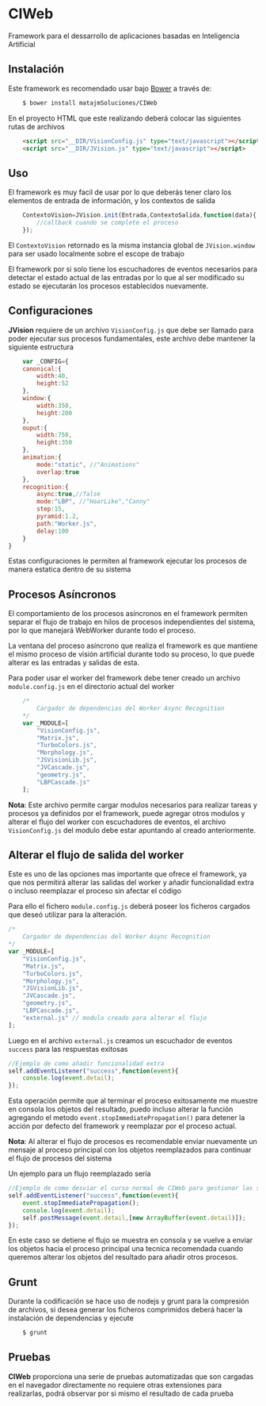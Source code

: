 # CIWeb
Framework para el dessarrollo de aplicaciones basadas en Inteligencia Artificial

Instalación
---------------
Este framework es recomendado usar bajo <a href="https://bower.io/">Bower</a> a través de:

```bash
	$ bower install matajmSoluciones/CIWeb
```
En el proyecto HTML que este realizando deberá colocar las siguientes rutas de archivos
```html
	<script src="__DIR/VisionConfig.js" type="text/javascript"></script>
	<script src="__DIR/JVision.js" type="text/javascript"></script>
```
Uso
--------
El framework es muy facil de usar por lo que deberás tener claro los elementos de entrada de información, y los contextos de salida

```javascript
	ContextoVision=JVision.init(Entrada,ContextoSalida,function(data){
		//callback cuando se complete el proceso
	});	
```
El `ContextoVision` retornado es la misma instancia global de `JVision.window` para ser usado localmente sobre el escope de trabajo

El framework por si solo tiene los escuchadores de eventos necesarios para detectar el estado actual de las entradas por lo que al ser modificado su estado se ejecutarán los procesos establecidos nuevamente.

Configuraciones
------------------

**JVision** requiere de un archivo `VisionConfig.js` que debe ser llamado para poder ejecutar sus procesos fundamentales, este archivo debe mantener la siguiente estructura

```javascript
	var _CONFIG={
	canonical:{
		width:40,
		height:52
	},
	window:{
		width:350,
		height:200
	},
	ouput:{
		width:750,
		height:350
	},
	animation:{
		mode:"static", //"Animations"
		overlap:true
	},
	recognition:{
		async:true,//false
		mode:"LBP", //"HaarLike","Canny"
		step:15,
		pyramid:1.2,
		path:"Worker.js",
		delay:100	
	}
}
```

Estas configuraciones le permiten al framework ejecutar los procesos de manera estatica dentro de su sistema

Procesos Asíncronos
--------------------

El comportamiento de los procesos asíncronos en el framework permiten separar el flujo de trabajo en hilos de procesos independientes del sistema, por lo que manejará WebWorker durante todo el proceso.

La ventana del proceso asíncrono que realiza el framework es que mantiene el mismo proceso de visión artificial durante todo su proceso, lo que puede alterar es las entradas y salidas de esta.

Para poder usar el worker del framework debe tener creado un archivo `module.config.js` en el directorio actual del worker
```javascript
	/*
		Cargador de dependencias del Worker Async Recognition
	*/
	var _MODULE=[
		"VisionConfig.js",
		"Matrix.js",
		"TurboColors.js",
		"Morphology.js",
		"JSVisionLib.js",
		"JVCascade.js",
		"geometry.js",
		"LBPCascade.js"
	];
```

**Nota**: Este archivo permite cargar modulos necesarios para realizar tareas y procesos ya definidos por el framework, puede agregar otros modulos y alterar el flujo del worker con escuchadores de eventos, el archivo `VisionConfig.js` del modulo debe estar apuntando al creado anteriormente.

Alterar el flujo de salida del worker
------------------------------------

Este es uno de las opciones mas importante que ofrece el framework, ya que nos permitirá alterar las salidas del worker y añadir funcionalidad extra o incluso reemplazar el proceso sin afectar el código

Para ello el fichero `module.config.js` deberá poseer los ficheros cargados que deseó utilizar para la alteración.

```javascript
/*
	Cargador de dependencias del Worker Async Recognition
*/
var _MODULE=[
	"VisionConfig.js",
	"Matrix.js",
	"TurboColors.js",
	"Morphology.js",
	"JSVisionLib.js",
	"JVCascade.js",
	"geometry.js",
	"LBPCascade.js",
	"external.js" // modulo creado para alterar el flujo
];
```
Luego en el archivo `external.js` creamos un escuchador de eventos `success` para las respuestas exitosas

```javascript
//Ejemplo de como añadir funcionalidad extra
self.addEventListener("success",function(event){
	console.log(event.detail);	
});
```
Esta operación permite que al terminar el proceso exitosamente me muestre en consola los objetos del resultado, puedo incluso alterar la función agregando el metodo `event.stopImmediatePropagation()` para detener la acción por defecto del framework y reemplazar por el proceso actual.

**Nota**: Al alterar el flujo de procesos es recomendable enviar nuevamente un mensaje al proceso principal con los objetos reemplazados para continuar el flujo de procesos del sistema

Un ejemplo para un flujo reemplazado sería

```javascript
//Ejemplo de como desviar el curso normal de CIWeb para gestionar las salidas
self.addEventListener("success",function(event){
	event.stopImmediatePropagation();
	console.log(event.detail);
	self.postMessage(event.detail,[new ArrayBuffer(event.detail)]);
});
```
En este caso se detiene el flujo se muestra en consola y se vuelve a enviar los objetos hacia el proceso principal una tecnica recomendada cuando queremos alterar los objetos del resultado para añadir otros procesos.

Grunt
-------------------------
Durante la codificación se hace uso de nodejs y grunt para la compresión de archivos, si desea generar los ficheros comprimidos deberá hacer la instalación de dependencias y ejecute

```bash
	$ grunt
```

Pruebas
---------------

**CIWeb** proporciona una serie de pruebas automatizadas que son cargadas en el navegador directamente no requiere otras extensiones para realizarlas, podrá observar por si mismo el resultado de cada prueba